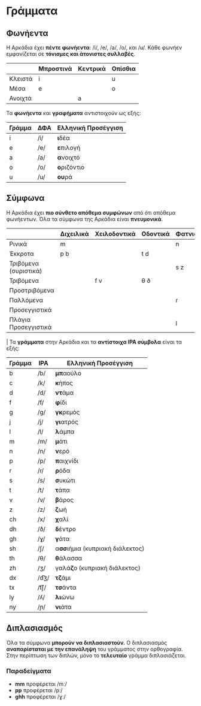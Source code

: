 # Γράμματα

## Φωνήεντα

Η Αρκάδια έχει **πέντε φωνήεντα**: /i/, /e/, /a/, /o/, και /u/.
Κάθε φωνήεν εμφανίζεται σε **τόνισμες και άτονιστες συλλαβές**.

|         | Μπροστινά | Κεντρικά | Οπίσθια |
| ------- | --------- | -------- | ------- |
| Κλειστά | i         |          | u       |
| Μέσα    | e         |          | o       |
| Ανοιχτά |           | a        |         |

Τα **φωνήεντα** και **γραφήματα** αντιστοιχούν ως εξής:

| Γράμμα | ΔΦΑ | Ελληνική Προσέγγιση |
| ------ | --- | ------------------- |
| i      | /i/ | **ι**δέα            |
| e      | /e/ | **ε**πιλογή         |
| a      | /a/ | **α**νοιχτό         |
| o      | /o/ | **ο**ριζόντιο       |
| u      | /u/ | **ου**ρά            |

## Σύμφωνα

Η Αρκάδια έχει **πιο σύνθετο απόθεμα συμφώνων** από ότι απόθεμα φωνήεντων.
Όλα τα σύμφωνα της Αρκάδια είναι **πνευμονικά**.

|                       | Διχειλικά | Χειλοδοντικά | Οδοντικά | Φατνιακά | Μεταφατνιακά | Ουρανικά | Υπερωικά |
| --------------------- | --------- | ------------ | -------- | -------- | ------------ | -------- | -------- |
| Ρινικά                | m         |              |          | n        |              | ɲ        |          |
| Έκκροτα               | p b       |              | t d      |          |              |          | k g      |
| Τριβόμενα (συριστικά) |           |              |          | s z      | ʃ ʒ          |          |          |
| Τριβόμενα             |           | f v          | θ ð      |          |              |          | x ɣ      |
| Προστριβόμενα         |           |              |          |          | t͡ʃ d͡ʒ        |          |          |
| Παλλόμενα             |           |              |          | ɾ        |              |          |          |
| Προσεγγιστικά         |           |              |          |          |              | j        |          |
| Πλάγια Προσεγγιστικά  |           |              |          | l        |              | ʎ        |          |

| Τα **γράμματα** στην Αρκάδια και τα **αντίστοιχα IPA σύμβολα** είναι τα εξής:

| Γράμμα | IPA  | Ελληνική Προσέγγιση               |
| ------ | ---- | --------------------------------- |
| b      | /b/  | **μπ**αούλο                       |
| c      | /k/  | **κ**ήπος                         |
| d      | /d/  | **ντ**άμα                         |
| f      | /f/  | **φ**ίδι                          |
| g      | /g/  | **γκ**ρεμός                       |
| j      | /j/  | **γι**ατρός                       |
| l      | /l/  | **λ**άμπα                         |
| m      | /m/  | **μ**άτι                          |
| n      | /n/  | **ν**ερό                          |
| p      | /p/  | **π**αιχνίδι                      |
| r      | /ɾ/  | **ρ**όδα                          |
| s      | /s/  | **σ**υκώτι                        |
| t      | /t/  | **τ**άπα                          |
| v      | /v/  | **β**άρος                         |
| z      | /z/  | **ζ**ωή                           |
| ch     | /x/  | **χ**αλί                          |
| dh     | /ð/  | **δ**έντρο                        |
| gh     | /ɣ/  | **γ**άτα                          |
| sh     | /ʃ/  | α**σσ**ιήμια (κυπριακή διάλεκτος) |
| th     | /θ/  | **θ**άλασσα                       |
| zh     | /ʒ/  | γαλά**ζ**ο (κυπριακή διάλεκτος)   |
| dx     | /d͡ʒ/ | **τζ**άμι                         |
| tx     | /t͡ʃ/ | **τσ**άντα                        |
| ly     | /ʎ/  | **λι**ώνω                         |
| ny     | /ɲ/  | **νι**άτα                         |

## Διπλασιασμός

Όλα τα σύμφωνα **μπορούν να διπλασιαστούν.**
Ο διπλασιασμός **αναπαρίσταται με την επανάληψη** του γράμματος στην ορθογραφία.
Στην περίπτωση των διπλών, μόνο το **τελευταίο** γράμμα διπλασιάζεται.

### Παραδείγματα

- **mm** προφέρεται /mː/
- **pp** προφέρεται /pː/
- **ghh** προφέρεται /ɣː/
